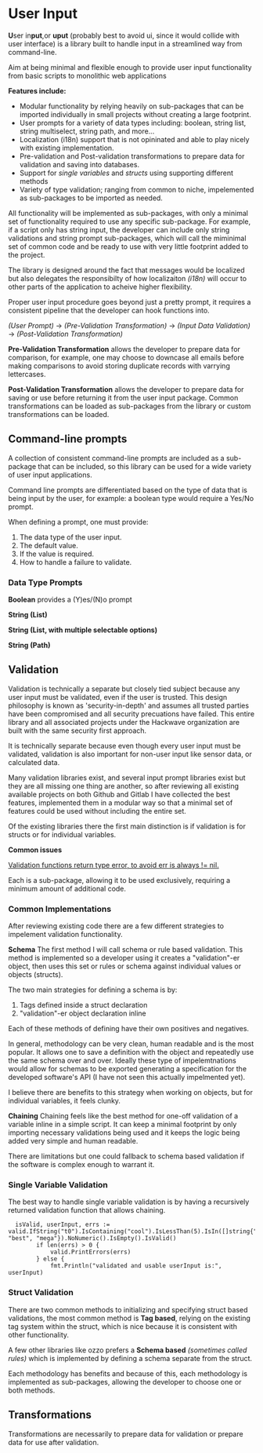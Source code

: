 # **U**ser In**put**

**U**ser in**put**,or **uput** (probably best to avoid ui, since it would
collide with user interface) is a library built to handle input in a
streamlined way from command-line.

Aim at being minimal and flexible enough to provide user input
functionality from basic scripts to monolithic web applications

**Features include:**

* Modular functionality by relying heavily on sub-packages that can be
  imported individually in small projects without creating a large footprint.
* User prompts for a variety of data types including: boolean, string list, string multiselect, string path, and more...
* Localization (i18n) support that is not opininated and able to play nicely with existing implementation.
* Pre-validation and Post-validation transformations to prepare data for validation and saving into databases.
* Support for *single variables* and *structs* using supporting different methods
* Variety of type validation; ranging from common to niche, impelemented as sub-packages to be imported as needed.

All functionality will be implemented as sub-packages, with only a minimal
set of functionality required to use any specific sub-package. For
example, if a script only has string input, the developer can include
only string validations and string prompt sub-packages, which will call
the miminimal set of common code and be ready to use with very little
footprint added to the project.

The library is designed around the fact that messages would be localized
but also delegates the responsibilty of how localizaiton *(i18n)* will occur to
other parts of the application to acheive higher flexibility.

Proper user input procedure goes beyond just a pretty prompt, it
requires a consistent pipeline that the developer can hook functions
into.

*(User Prompt)* -> *(Pre-Validation Transformation)* -> *(Input Data Validation)* -> *(Post-Validation Transformation)*

**Pre-Validation Transformation** allows the developer to prepare data for
comparison, for example, one may choose to downcase all emails before
making comparisons to avoid storing duplicate records with varrying
lettercases.

**Post-Validation Transformation** allows the developer to prepare data
for saving or use before returning it from the user input package. Common
transformations can be loaded as sub-packages from the library or custom
transformations can be loaded.


## Command-line prompts

A collection of consistent command-line prompts are included as a
sub-package that can be included, so this library can be used for a wide
variety of user input applications.

Command line prompts are differentiated based on the type of data that
is being input by the user, for example: a boolean type would require a
Yes/No prompt.

When defining a prompt, one must provide:

1. The data type of the user input.
2. The default value.
3. If the value is required.
4. How to handle a failure to validate.


### Data Type Prompts

**Boolean** provides a (Y)es/(N)o prompt

**String (List)**

**String (List, with multiple selectable options)**

**String (Path)**


## **Valid**ation
Validation is technically a separate but closely tied subject because
any user input must be validated, even if the user is trusted. This
design philosophy is known as 'security-in-depth' and assumes all
trusted parties have been compromised and all security precuations have
failed. This entire library and all associated projects under the
Hackwave organization are built with the same security first approach.

It is technically separate because even though every user input must be
validated, validation is also important for non-user input like sensor
data, or calculated data.

Many validation libraries exist, and several input prompt libraries
exist but they are all missing one thing are another, so after reviewing
all existing available projects on both Github and Gitlab I have
collected the best features, implemented them in a modular way so that a
minimal set of features could be used without including the entire set.

Of the existing libraries there the first main distinction is if
validation is for structs or for individual variables.

**Common issues**

[Validation functions return type error, to avoid err is always != nil.](https://stackoverflow.com/questions/29138591/hiding-nil-values-understanding-why-golang-fails-here/29138676#29138676)


Each is a sub-package, allowing it to be used exclusively, requiring a
minimum amount of additional code.


### Common Implementations
After reviewing existing code there are a few different strategies to impelement validation functionality. 

**Schema**
The first method I will call schema or rule based validation. This method is implemented so a developer using it creates a "validation"-er object, then uses this set or rules or schema against individual values or objects (structs). 

The two main strategies for defining a schema is by:

1. Tags defined inside a struct declaration
2. "validation"-er object declaration inline

Each of these methods of defining have their own positives and negatives.

In general, methodology can be very clean, human readable and is the most popular. It allows one to save a definition with the object and repeatedly use the same schema over and over. Ideally these type of impelemtnations would allow for schemas to be exported generating a specification for the developed software's API (I have not seen this actually impelmented yet). 

I believe there are benefits to this strategy when working on objects, but for individual variables, it feels clunky.

**Chaining**
Chaining feels like the best method for one-off validation of a variable inline in a simple script. It can keep a minimal footprint by only importing necessary validations being used and it keeps the logic being added very simple and human readable. 

There are limitations but one could fallback to schema based validation if the software is complex enough to warrant it.


### Single Variable Validation
The best way to handle single variable validation is by having a
recursively returned validation function that allows chaining.


      isValid, userInput, errs := valid.IfString("t0").IsContaining("cool").IsLessThan(5).IsIn([]string{"test", "best", "mega"}).NoNumeric().IsEmpty().IsValid()
			if len(errs) > 0 {
				valid.PrintErrors(errs)
			} else {
				fmt.Println("validated and usable userInput is:", userInput)

### Struct Validation
There are two common methods to initializing and specifying struct based
validations, the most common method is **Tag based**, relying on the
existing tag system within the struct, which is nice because it is
consistent with other functionality.

A few other libraries like ozzo prefers a **Schema based** *(sometimes
called rules)* which is implemented by defining a schema separate from
the struct.

Each methodology has benefits and because of this, each methodology is
implemented as sub-packages, allowing the developer to choose one or both
methods.


## Transformations
Transformations are necessarily to prepare data for validation or
prepare data for use after validation.






